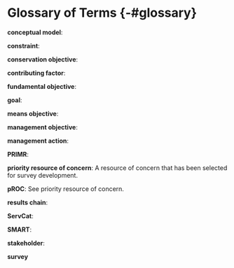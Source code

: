 # Glossary of Terms {-#glossary}

**conceptual model**:

**constraint**:

**conservation objective**:

**contributing factor**:

**fundamental objective**: 

**goal**:

**means objective**:

**management objective**:

**management action**:

**PRIMR**:

**priority resource of concern**: A resource of concern that has been selected for survey development.

**pROC**: See priority resource of concern.

**results chain**:

**ServCat**:

**SMART**: 

**stakeholder**:

**survey**
